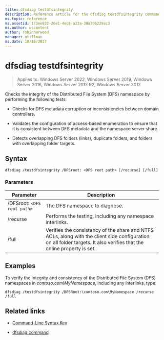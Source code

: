 ```yaml
---
title: dfsdiag testdfsintegrity
description: Reference article for the dfsdiag testdfsintegrity command, which checks the integrity of the Distributed File System (DFS) namespace.
ms.topic: reference
ms.assetid: 173ee832-26e1-4ec8-a23a-38a7d6229ac3
ms.author: wscontent
author: robinharwood
manager: mtillman
ms.date: 10/16/2017
---
```


# dfsdiag testdfsintegrity

>Applies to: Windows Server 2022, Windows Server 2019, Windows Server 2016, Windows Server 2012 R2, Windows Server 2012

Checks the integrity of the Distributed File System (DFS) namespace by performing the following tests:

- Checks for DFS metadata corruption or inconsistencies between domain controllers.

- Validates the configuration of access-based enumeration to ensure that it is consistent between DFS metadata and the namespace server share.

- Detects overlapping DFS folders (links), duplicate folders, and folders with overlapping folder targets.

## Syntax

```
dfsdiag /testdfsintegrity /DFSroot: <DFS root path> [/recurse] [/full]
```

### Parameters

| Parameter | Description |
| --------- | ----------- |
| /DFSroot: `<DFS root path>` | The DFS namespace to diagnose. |
| /recurse | Performs the testing, including any namespace interlinks. |
| /full | Verifies the consistency of the share and NTFS ACLs, along with the client side configuration on all folder targets. It also verifies that the online property is set. |

## Examples

To verify the integrity and consistency of the Distributed File System (DFS) namespaces in *contoso.com\MyNamespace*, including any interlinks, type:

```
dfsdiag /testdfsintegrity /DFSRoot:\contoso.com\MyNamespace /recurse /full
```

## Related links

- [Command-Line Syntax Key](command-line-syntax-key.md)

- [dfsdiag command](dfsdiag.md)
